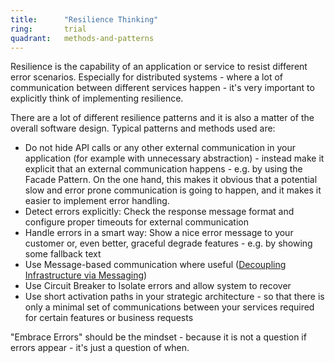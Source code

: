 ```yaml
---
title:      "Resilience Thinking"
ring:       trial
quadrant:   methods-and-patterns
---
```


Resilience is the capability of an application or service to resist different error scenarios. Especially for distributed systems - where a lot of communication between different services happen - it's very important to explicitly think of implementing resilience.

There are a lot of different resilience patterns and it is also a matter of the overall software design. Typical patterns and methods used are:

*   Do not hide API calls or any other external communication in your application (for example with unnecessary abstraction) - instead make it explicit that an external communication happens - e.g. by using the Facade Pattern. On the one hand, this makes it obvious that a potential slow and error prone communication is going to happen, and it makes it easier to implement error handling.
*   Detect errors explicitly: Check the response message format and configure proper timeouts for external communication
*   Handle errors in a smart way: Show a nice error message to your customer or, even better, graceful degrade features - e.g. by showing some fallback text
*   Use Message-based communication where useful ([Decoupling Infrastructure via Messaging](/methods-and-patterns/decoupling-infrastructure-via-messaging.html))
*   Use Circuit Breaker to Isolate errors and allow system to recover
*   Use short activation paths in your strategic architecture - so that there is only a minimal set of communications between your services required for certain features or business requests

"Embrace Errors" should be the mindset - because it is not a question if errors appear - it's just a question of when.
